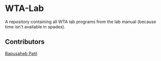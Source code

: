 
# WTA-Lab

A repository containing all WTA lab programs from the lab manual (because time isn't available in spades).

## Contributors

[Bapusaheb Patil](https://bapspatil.com)